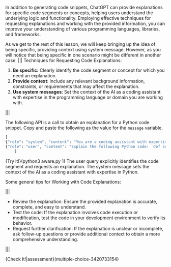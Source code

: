 
In addition to generating code snippets, ChatGPT can provide explanations for specific code segments or concepts, helping users understand the underlying logic and functionality. Employing effective techniques for requesting explanations and working with the provided information, you can improve your understanding of various programming languages, libraries, and frameworks.

As we get to the rest of this lesson, we will keep bringing up the idea of being specific, providing context using system message. However, as you will notice that being specific in one scenario might be different in another case. 
|||
Techniques for Requesting Code Explanations:

1. **Be specific:** Clearly identify the code segment or concept for which you need an explanation.
2. **Provide context**: Include any relevant background information, constraints, or requirements that may affect the explanation.
3. **Use system messages**: Set the context of the AI as a coding assistant with expertise in the programming language or domain you are working with.
 
|||

The following API is a call to obtain an explanation for a Python code snippet. Copy and paste the following as the value for the `message` variable. 

```python
[ 
{"role": "system", "content": "You are a coding assistant with expertise in Python."},
{"role": "user", "content": "Explain the following Python code: `def square(x): return x * x`"}
    ]
```

{Try it!}(python3 aware.py 1)
The user query explicitly identifies the code segment and requests an explanation. The system message sets the context of the AI as a coding assistant with expertise in Python.


Some general tips for Working with Code Explanations:

|||
*  Review the explanation: Ensure the provided explanation is accurate, complete, and easy to understand.
* Test the code: If the explanation involves code execution or modification, test the code in your development environment to verify its behavior.
* Request further clarification: If the explanation is unclear or incomplete, ask follow-up questions or provide additional context to obtain a more comprehensive understanding.

|||

{Check It!|assessment}(multiple-choice-3420733154)



